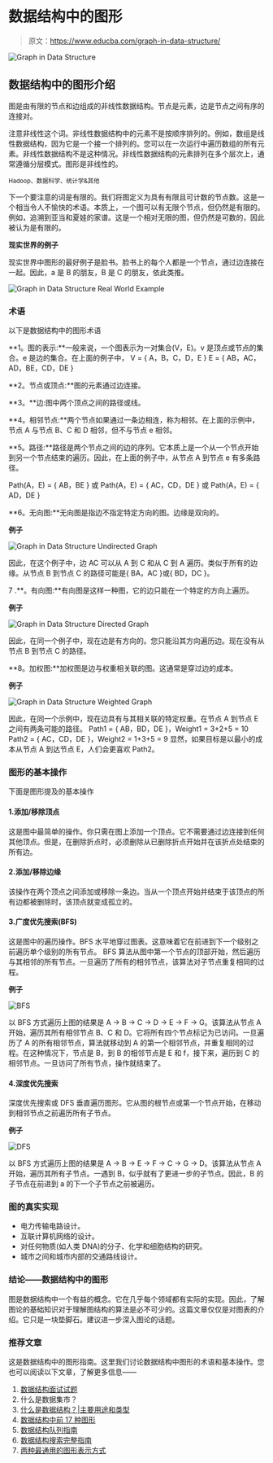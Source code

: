 # 数据结构中的图形

> 原文：<https://www.educba.com/graph-in-data-structure/>

![Graph in Data Structure](img/ae410224b021e8fb15cf4a1aa63f4d9b.png)



## 数据结构中的图形介绍

图是由有限的节点和边组成的非线性数据结构。节点是元素，边是节点之间有序的连接对。

注意非线性这个词。非线性数据结构中的元素不是按顺序排列的。例如，数组是线性数据结构，因为它是一个接一个排列的。您可以在一次运行中遍历数组的所有元素。非线性数据结构不是这种情况。非线性数据结构的元素排列在多个层次上，通常遵循分层模式。图形是非线性的。

<small>Hadoop、数据科学、统计学&其他</small>

下一个要注意的词是有限的。我们将图定义为具有有限且可计数的节点数。这是一个相当令人不愉快的术语。本质上，一个图可以有无限个节点，但仍然是有限的。例如，追溯到亚当和夏娃的家谱。这是一个相对无限的图，但仍然是可数的，因此被认为是有限的。

**现实世界的例子**

现实世界中图形的最好例子是脸书。脸书上的每个人都是一个节点，通过边连接在一起。因此，a 是 B 的朋友，B 是 C 的朋友，依此类推。

![Graph in Data Structure Real World Example](img/21d353bcfc003800ad006d6b10b29bc5.png)



### 术语

以下是数据结构中的图形术语

**1。图的表示:**一般来说，一个图表示为一对集合(V，E)。v 是顶点或节点的集合。e 是边的集合。在上面的例子中，
V = { A，B，C，D，E }
E = { AB，AC，AD，BE，CD，DE }

**2。节点或顶点:**图的元素通过边连接。

**3。**边:图中两个顶点之间的路径或线。

**4。相邻节点:**两个节点如果通过一条边相连，称为相邻。在上面的示例中，节点 A 与节点 B、C 和 D 相邻，但不与节点 e 相邻。

**5。路径:**路径是两个节点之间的边的序列。它本质上是一个从一个节点开始到另一个节点结束的遍历。因此，在上面的例子中，从节点 A 到节点 e 有多条路径。

Path(A，E) = { AB，BE }
或
Path(A，E) = { AC，CD，DE }
或
Path(A，E) = { AD，DE }

**6。无向图:**无向图是指边不指定特定方向的图。边缘是双向的。

**例子**

![Graph in Data Structure Undirected Graph](img/cc1e6ac7f07ec598d790274c293058eb.png)



因此，在这个例子中，边 AC 可以从 A 到 C 和从 C 到 A 遍历。类似于所有的边缘。从节点 B 到节点 C 的路径可能是{ BA，AC }或{ BD，DC }。

7 .**。有向图:**有向图是这样一种图，它的边只能在一个特定的方向上遍历。

**例子**

![Graph in Data Structure Directed Graph](img/de97e476a6697addf55faaa000d16179.png)



因此，在同一个例子中，现在边是有方向的。您只能沿其方向遍历边。现在没有从节点 B 到节点 C 的路径。

**8。加权图:**加权图是边与权重相关联的图。这通常是穿过边的成本。

**例子**

![Graph in Data Structure Weighted Graph](img/da781b42a5b0052ebf167401896a215b.png)



因此，在同一个示例中，现在边具有与其相关联的特定权重。在节点 A 到节点 E 之间有两条可能的路径。
Path1 = { AB，BD，DE }，Weight1 = 3+2+5 = 10
Path2 = { AC，CD，DE }，Weight2 = 1+3+5 = 9
显然，如果目标是以最小的成本从节点 A 到达节点 E，人们会更喜欢 Path2。

### 图形的基本操作

下面是图形提及的基本操作

#### 1.添加/移除顶点

这是图中最简单的操作。你只需在图上添加一个顶点。它不需要通过边连接到任何其他顶点。但是，在删除折点时，必须删除从已删除折点开始并在该折点处结束的所有边。

#### 2.添加/移除边缘

该操作在两个顶点之间添加或移除一条边。当从一个顶点开始并结束于该顶点的所有边都被删除时，该顶点就变成孤立的。

#### 3.广度优先搜索(BFS)

这是图中的遍历操作。BFS 水平地穿过图表。这意味着它在前进到下一个级别之前遍历单个级别的所有节点。
BFS 算法从图中第一个节点的顶部开始，然后遍历与其相邻的所有节点。一旦遍历了所有的相邻节点，该算法对子节点重复相同的过程。

**例子**

![BFS](img/01f491af7f619db2b44a7abf1bb7bf8e.png)



以 BFS 方式遍历上图的结果是 A -> B -> C -> D -> E -> F -> G。该算法从节点 A 开始，遍历其所有相邻节点 B、C 和 D。它将所有四个节点标记为已访问。一旦遍历了 A 的所有相邻节点，算法就移动到 A 的第一个相邻节点，并重复相同的过程。在这种情况下，节点是 B，到 B 的相邻节点是 E 和 f，接下来，遍历到 C 的相邻节点。一旦访问了所有节点，操作就结束了。

#### 4.深度优先搜索

深度优先搜索或 DFS 垂直遍历图形。它从图的根节点或第一个节点开始，在移动到相邻节点之前遍历所有子节点。

**例子**

![DFS](img/b5dfdb446cdd118f9dde4ca6284ad673.png)



以 BFS 方式遍历上图的结果是 A -> B -> E -> F -> C -> G -> D。该算法从节点 A 开始，遍历其所有子节点。一遇到 B，似乎就有了更进一步的子节点。因此，B 的子节点在前进到 a 的下一个子节点之前被遍历。

### 图的真实实现

*   电力传输电路设计。
*   互联计算机网络的设计。
*   对任何物质(如人类 DNA)的分子、化学和细胞结构的研究。
*   城市之间和城市内部的交通路线设计。

### 结论——数据结构中的图形

图是数据结构中一个有益的概念。它在几乎每个领域都有实际的实现。因此，了解图论的基础知识对于理解图结构的算法是必不可少的。这篇文章仅仅是对图表的介绍。它只是一块垫脚石。建议进一步深入图论的话题。

### 推荐文章

这是数据结构中的图形指南。这里我们讨论数据结构中图形的术语和基本操作。您也可以阅读以下文章，了解更多信息——

1.  [数据结构面试试题](https://www.educba.com/data-structure-interview-questions/)
2.  什么是数据集市？
3.  [什么是数据结构？|主要用途和类型](https://www.educba.com/what-is-data-structure/)
4.  [数据结构中前 17 种图形](https://www.educba.com/types-of-graph-in-data-structure/) 
5.  [数据结构队列指南](https://www.educba.com/queue-in-data-structure/)
6.  [数据结构搜索完整指南](https://www.educba.com/searching-in-data-structure/)
7.  [两种最通用的图形表示方式](https://www.educba.com/graph-representation/)





